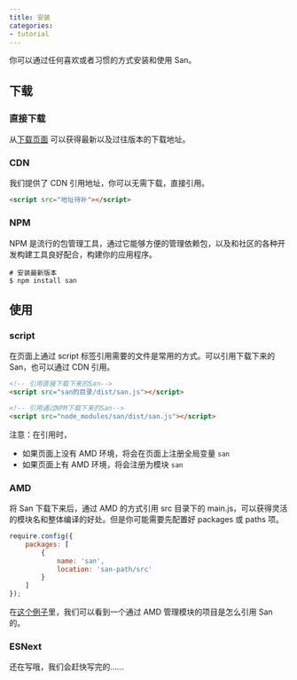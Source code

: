 ```yaml
---
title: 安装
categories:
- tutorial
---
```


你可以通过任何喜欢或者习惯的方式安装和使用 San。


下载
-----


### 直接下载

从[下载页面](https://github.com/ecomfe/san/releases) 可以获得最新以及过往版本的下载地址。


### CDN

我们提供了 CDN 引用地址，你可以无需下载，直接引用。

```html
<script src="地址待补"></script>
```


### NPM

NPM 是流行的包管理工具，通过它能够方便的管理依赖包，以及和社区的各种开发构建工具良好配合，构建你的应用程序。

```shell
# 安装最新版本
$ npm install san
```

使用
-----


### script


在页面上通过 script 标签引用需要的文件是常用的方式。可以引用下载下来的 San，也可以通过 CDN 引用。


```html
<!-- 引用直接下载下来的San-->
<script src="san的目录/dist/san.js"></script>

<!-- 引用通过NPM下载下来的San-->
<script src="node_modules/san/dist/san.js"></script>
```

注意：在引用时，

- 如果页面上没有 AMD 环境，将会在页面上注册全局变量 `san`
- 如果页面上有 AMD 环境，将会注册为模块 `san`


### AMD

将 San 下载下来后，通过 AMD 的方式引用 src 目录下的 main.js，可以获得灵活的模块名和整体编译的好处。但是你可能需要先配置好 packages 或 paths 项。

```js
require.config({
    packages: [
        {
            name: 'san',
            location: 'san-path/src'
        }
    ]
});
```

在[这个例子](https://github.com/ecomfe/san/tree/master/example/todos-amd)里，我们可以看到一个通过 AMD 管理模块的项目是怎么引用 San 的。

### ESNext

还在写哦，我们会赶快写完的......

